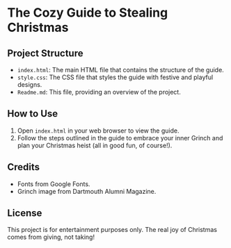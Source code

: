 # The Cozy Guide to Stealing Christmas



## Project Structure

- `index.html`: The main HTML file that contains the structure of the guide.
- `style.css`: The CSS file that styles the guide with festive and playful designs.
- `Readme.md`: This file, providing an overview of the project.

## How to Use

1. Open `index.html` in your web browser to view the guide.
2. Follow the steps outlined in the guide to embrace your inner Grinch and plan your Christmas heist (all in good fun, of course!).


## Credits

- Fonts from Google Fonts.
- Grinch image from Dartmouth Alumni Magazine.

## License

This project is for entertainment purposes only. The real joy of Christmas comes from giving, not taking!